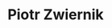 ---
# ——————————————————————————————————————————
#  Piotr Zwiernik · author profile
#  (replace the whole file with this block)
# ——————————————————————————————————————————

# Display name
title: "Piotr Zwiernik"

# Full name (for SEO)
first_name: "Piotr"
last_name:  "Zwiernik"

# Primary user of the site?
superuser: true

# Current role / position
role: "Serra Húnter Distinguished Professor of Statistics"

# Organizations / affiliations
organizations:
  - name: "Dept. of Economics & Business, Universitat Pompeu Fabra"
    url:  "https://www.upf.edu/web/econ"
  - name: "Barcelona School of Economics (Associate Research Professor)"
    url:  "https://bse.eu"

# Short bio (shown at the end of posts)
bio: >
  I work on graphical models, covariance estimation, high-dimensional and
  tensor-valued data, as well as geometric methods in modern statistics and
  deep learning.

# Research interests (bullet list)
interests:
  - Graphical models & covariance estimation
  - High-dimensional statistics
  - Tensors & multilinear algebra
  - Convex/geometry-based methods in ML

# Education
education:
  courses:
    - course: "PhD in Statistics"
      institution: "University of Warwick"
      year: 2011
    - course: "MSc in Mathematics"
      institution: "University of Warsaw"
      year: 2006
    - course: "MSc in Economics"
      institution: "Warsaw School of Economics"
      year: 2003

# Social & academic networking
social:
  - icon: envelope
    icon_pack: fas
    link: "mailto:piotr.zwiernik@upf.edu"
  - icon: google-scholar
    icon_pack: ai
    link: "https://scholar.google.com/citations?user=sIwtMXoAAAAJ"
  - icon: github
    icon_pack: fab
    link: "https://github.com/pzwiernik"

# Gravatar e-mail (leave blank to disable)
email: ""

# Highlight the author in lists?
highlight_name: false

# Group memberships (People widget)
user_groups:
  - "Principal Investigators"

# Editorial roles
editorial_roles:
  - "Associate Editor, *Journal of the Royal Statistical Society: Series B* (2023 – )"
  - "Associate Editor, *Biometrika* (2018 – )"
  - "Associate Editor, *Scandinavian Journal of Statistics* (2016 – )"
  - "Editorial Board, *Algebraic Statistics* (2014 – )"

---